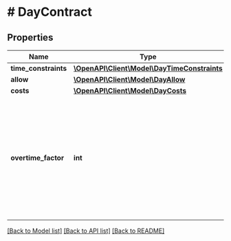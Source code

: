 # # DayContract

## Properties

Name | Type | Description | Notes
------------ | ------------- | ------------- | -------------
**time_constraints** | [**\OpenAPI\Client\Model\DayTimeConstraints**](DayTimeConstraints.md) |  | [optional]
**allow** | [**\OpenAPI\Client\Model\DayAllow**](DayAllow.md) |  | [optional]
**costs** | [**\OpenAPI\Client\Model\DayCosts**](DayCosts.md) |  | [optional]
**overtime_factor** | **int** | Multiplier applied to overtime hours before adding to the worker&#39;s overtime balance. Values &gt;1 accumulate overtime debt faster. | [optional] [default to 1]

[[Back to Model list]](../../README.md#models) [[Back to API list]](../../README.md#endpoints) [[Back to README]](../../README.md)
